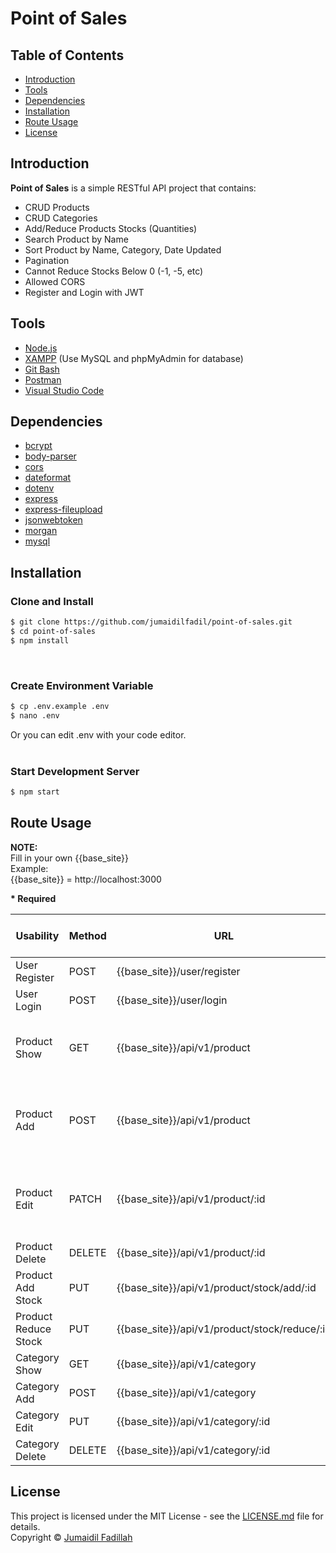 # Point of Sales

## Table of Contents

- [Introduction](#introduction)
- [Tools](#tools)
- [Dependencies](#dependencies)
- [Installation](#installation)
- [Route Usage](#route-usage)
- [License](#license)

## Introduction

**Point of Sales** is a simple RESTful API project that contains:
- CRUD Products
- CRUD Categories
- Add/Reduce Products Stocks (Quantities)
- Search Product by Name
- Sort Product by Name, Category, Date Updated
- Pagination
- Cannot Reduce Stocks Below 0 (-1, -5, etc)
- Allowed CORS
- Register and Login with JWT

## Tools

- [Node.js](https://nodejs.org)
- [XAMPP](https://www.apachefriends.org) (Use MySQL and phpMyAdmin for database)
- [Git Bash](https://git-scm.com)
- [Postman](https://www.apachefriends.org)
- [Visual Studio Code](https://www.apachefriends.org)

## Dependencies

- [bcrypt](https://www.npmjs.com/package/bcrypt)
- [body-parser](https://www.npmjs.com/package/body-parser)
- [cors](https://www.npmjs.com/package/cors)
- [dateformat](https://www.npmjs.com/package/dateformat)
- [dotenv](https://www.npmjs.com/package/dotenv)
- [express](https://www.npmjs.com/package/express)
- [express-fileupload](https://www.npmjs.com/package/express-fileupload)
- [jsonwebtoken](https://www.npmjs.com/package/jsonwebtoken)
- [morgan](https://www.npmjs.com/package/morgan)
- [mysql](https://www.npmjs.com/package/mysql)

## Installation

### Clone and Install
```bash
$ git clone https://github.com/jumaidilfadil/point-of-sales.git
$ cd point-of-sales
$ npm install
```

<br>

### Create Environment Variable
```bash
$ cp .env.example .env
$ nano .env
```
Or you can edit .env with your code editor.
<br><br>

### Start Development Server
```bash
$ npm start
```

## Route Usage

**NOTE:**  
Fill in your own {{base_site}}  
Example:  
{{base_site}} = http://localhost:3000

**\* Required**  

Usability | Method | URL | Req. Query Params | Req. Body
--- | --- | --- | --- | ---
User Register | POST | {{base_site}}/user/register | ndash; | *username<br>*password
User Login | POST | {{base_site}}/user/login | ndash; | *username<br>*password
Product Show | GET | {{base_site}}/api/v1/product | search<br>sort<br>order<br>page<br>limit | ndash;
Product Add | POST | {{base_site}}/api/v1/product | ndash; | *name<br>description<br>image<br>*id_category<br>*price<br>*stock
Product Edit | PATCH | {{base_site}}/api/v1/product/:id | ndash; | *name<br>description<br>image<br>*id_category<br>*price<br>*stock
Product Delete | DELETE | {{base_site}}/api/v1/product/:id | ndash; | ndash;
Product Add Stock | PUT | {{base_site}}/api/v1/product/stock/add/:id | ndash; | ndash;
Product Reduce Stock | PUT | {{base_site}}/api/v1/product/stock/reduce/:id | ndash; | ndash;
Category Show | GET | {{base_site}}/api/v1/category | ndash; | ndash;
Category Add | POST | {{base_site}}/api/v1/category | ndash; | *name
Category Edit | PUT | {{base_site}}/api/v1/category/:id | ndash; | *name
Category Delete | DELETE | {{base_site}}/api/v1/category/:id | ndash; | ndash;

## License

This project is licensed under the MIT License - see the [LICENSE.md](LICENSE.md) file for details.  
Copyright &copy; [Jumaidil Fadillah](https://github.com/jumaidilfadil)